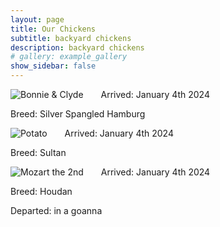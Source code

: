 ```yaml
---
layout: page
title: Our Chickens
subtitle: backyard chickens
description: backyard chickens
# gallery: example_gallery
show_sidebar: false
---
```


<div style="float: left; margin-right: 2em;">
    <img src="/stakach.github.io/img/chickens/bonnie-and-clyde.jpg" alt="Bonnie & Clyde">
</div>
Arrived: January 4th 2024

Breed: Silver Spangled Hamburg

<div style="clear: both;"></div>

<div style="float: left; margin-right: 2em;">
    <img src="/stakach.github.io/img/chickens/potato.jpg" alt="Potato">
</div>
Arrived: January 4th 2024

Breed: Sultan

<div style="clear: both;"></div>

<div style="float: left; margin-right: 2em;">
    <img src="/stakach.github.io/img/chickens/mozart-2nd.jpg" alt="Mozart the 2nd">
</div>
Arrived: January 4th 2024

Breed: Houdan

Departed: in a goanna

<div style="clear: both;"></div>
